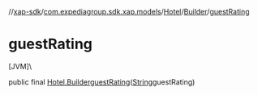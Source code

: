 //[xap-sdk](../../../../index.md)/[com.expediagroup.sdk.xap.models](../../index.md)/[Hotel](../index.md)/[Builder](index.md)/[guestRating](guest-rating.md)

# guestRating

[JVM]\

public final [Hotel.Builder](index.md)[guestRating](guest-rating.md)([String](https://docs.oracle.com/javase/8/docs/api/java/lang/String.html)guestRating)
